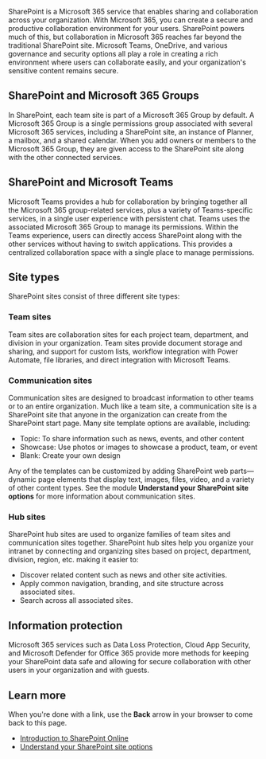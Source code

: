 SharePoint is a Microsoft 365 service that enables sharing and collaboration across your organization. With Microsoft 365, you can create a secure and productive collaboration environment for your users. SharePoint powers much of this, but collaboration in Microsoft 365 reaches far beyond the traditional SharePoint site. Microsoft Teams, OneDrive, and various governance and security options all play a role in creating a rich environment where users can collaborate easily, and your organization's sensitive content remains secure.

## SharePoint and Microsoft 365 Groups

In SharePoint, each team site is part of a Microsoft 365 Group by default. A Microsoft 365 Group is a single permissions group associated with several Microsoft 365 services, including a SharePoint site, an instance of Planner, a mailbox, and a shared calendar. When you add owners or members to the Microsoft 365 Group, they are given access to the SharePoint site along with the other connected services.

## SharePoint and Microsoft Teams

Microsoft Teams provides a hub for collaboration by bringing together all the Microsoft 365 group-related services, plus a variety of Teams-specific services, in a single user experience with persistent chat. Teams uses the associated Microsoft 365 Group to manage its permissions. Within the Teams experience, users can directly access SharePoint along with the other services without having to switch applications. This provides a centralized collaboration space with a single place to manage permissions.

## Site types

SharePoint sites consist of three different site types:

### Team sites

Team sites are collaboration sites for each project team, department, and division in your organization. Team sites provide document storage and sharing, and support for custom lists, workflow integration with Power Automate, file libraries, and direct integration with Microsoft Teams.

### Communication sites

Communication sites are designed to broadcast information to other teams or to an entire organization. Much like a team site, a communication site is a SharePoint site that anyone in the organization can create from the SharePoint start page.  Many site template options are available, including:

- Topic:   To share information such as news, events, and other content
- Showcase:  Use photos or images to showcase a product, team, or event
- Blank:  Create your own design

Any of the templates can be customized by adding SharePoint web parts—dynamic page elements that display text, images, files, video, and a variety of other content types. See the module **Understand your SharePoint site options** for more information about communication sites.

### Hub sites

SharePoint hub sites are used to organize families of team sites and communication sites together. SharePoint hub sites help you organize your intranet by connecting and organizing sites based on project, department, division, region, etc. making it easier to:

- Discover related content such as news and other site activities.
- Apply common navigation, branding, and site structure across associated sites.
- Search across all associated sites.

## Information protection

Microsoft 365 services such as Data Loss Protection, Cloud App Security, and Microsoft Defender for Office 365 provide more methods for keeping your SharePoint data safe and allowing for secure collaboration with other users in your organization and with guests.

## Learn more

When you're done with a link, use the **Back** arrow in your browser to come back to this page.

- [Introduction to SharePoint Online](/sharepoint/introduction)
- [Understand your SharePoint site options](/learn/modules/m365-teams-sharepoint-plan-site-architecture/)
